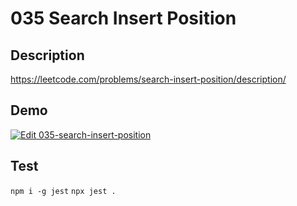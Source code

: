 # 035 Search Insert Position

## Description

https://leetcode.com/problems/search-insert-position/description/

## Demo

[![Edit 035-search-insert-position](https://codesandbox.io/static/img/play-codesandbox.svg)](https://codesandbox.io/s/github/liuderchi/leetcode_sprint_js/tree/csb/035-search-insert-position?module=%2Fsolution.js)

## Test

`npm i -g jest`
`npx jest .`